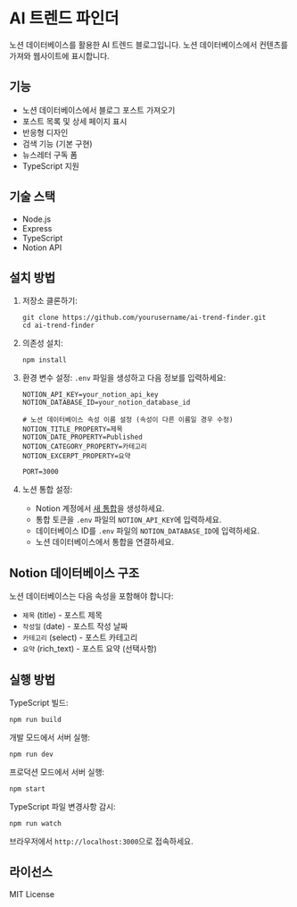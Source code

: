 # AI 트렌드 파인더

노션 데이터베이스를 활용한 AI 트렌드 블로그입니다. 노션 데이터베이스에서 컨텐츠를 가져와 웹사이트에 표시합니다.

## 기능

- 노션 데이터베이스에서 블로그 포스트 가져오기
- 포스트 목록 및 상세 페이지 표시
- 반응형 디자인
- 검색 기능 (기본 구현)
- 뉴스레터 구독 폼
- TypeScript 지원

## 기술 스택

- Node.js
- Express
- TypeScript
- Notion API

## 설치 방법

1. 저장소 클론하기:
   ```
   git clone https://github.com/yourusername/ai-trend-finder.git
   cd ai-trend-finder
   ```

2. 의존성 설치:
   ```
   npm install
   ```

3. 환경 변수 설정:
   `.env` 파일을 생성하고 다음 정보를 입력하세요:
   ```
   NOTION_API_KEY=your_notion_api_key
   NOTION_DATABASE_ID=your_notion_database_id
   
   # 노션 데이터베이스 속성 이름 설정 (속성이 다른 이름일 경우 수정)
   NOTION_TITLE_PROPERTY=제목
   NOTION_DATE_PROPERTY=Published
   NOTION_CATEGORY_PROPERTY=카테고리
   NOTION_EXCERPT_PROPERTY=요약
   
   PORT=3000
   ```

4. 노션 통합 설정:
   - Notion 계정에서 [새 통합](https://www.notion.so/my-integrations)을 생성하세요.
   - 통합 토큰을 `.env` 파일의 `NOTION_API_KEY`에 입력하세요.
   - 데이터베이스 ID를 `.env` 파일의 `NOTION_DATABASE_ID`에 입력하세요.
   - 노션 데이터베이스에서 통합을 연결하세요.

## Notion 데이터베이스 구조

노션 데이터베이스는 다음 속성을 포함해야 합니다:

- `제목` (title) - 포스트 제목
- `작성일` (date) - 포스트 작성 날짜
- `카테고리` (select) - 포스트 카테고리
- `요약` (rich_text) - 포스트 요약 (선택사항)

## 실행 방법

TypeScript 빌드:
```
npm run build
```

개발 모드에서 서버 실행:
```
npm run dev
```

프로덕션 모드에서 서버 실행:
```
npm start
```

TypeScript 파일 변경사항 감시:
```
npm run watch
```

브라우저에서 `http://localhost:3000`으로 접속하세요.

## 라이선스

MIT License 